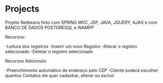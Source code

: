 # Projects
Projeto Netbeans feito com SPRING MVC, JSP, JAVA, JQUERY, AJAX e com BANCO DE DADOS POSTGRESQL e WAMPP

Recursos:

-Leitura dos registros
-Inserir um novo Registro
-Alterar o registro selecionado
-Deletar o registro selecionado

Recursos Adicionais:

-Preenchimento automático de endereço pelo CEP
-Cliente poderá escolher quantos Contatos ele quer cadastrar, alterar ou excluir



